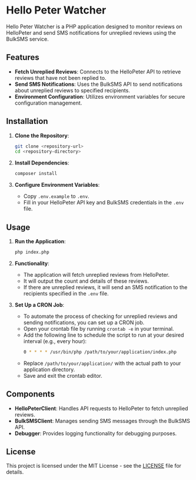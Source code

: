 # Hello Peter Watcher

Hello Peter Watcher is a PHP application designed to monitor reviews on HelloPeter and send SMS notifications for unreplied reviews using the BulkSMS service.

## Features

- **Fetch Unreplied Reviews**: Connects to the HelloPeter API to retrieve reviews that have not been replied to.
- **Send SMS Notifications**: Uses the BulkSMS API to send notifications about unreplied reviews to specified recipients.
- **Environment Configuration**: Utilizes environment variables for secure configuration management.

## Installation

1. **Clone the Repository**: 
   ```bash
   git clone <repository-url>
   cd <repository-directory>
   ```

2. **Install Dependencies**:
   ```bash
   composer install
   ```

3. **Configure Environment Variables**:
   - Copy `.env.example` to `.env`.
   - Fill in your HelloPeter API key and BulkSMS credentials in the `.env` file.

## Usage

1. **Run the Application**:
   ```bash
   php index.php
   ```

2. **Functionality**:
   - The application will fetch unreplied reviews from HelloPeter.
   - It will output the count and details of these reviews.
   - If there are unreplied reviews, it will send an SMS notification to the recipients specified in the `.env` file.

3. **Set Up a CRON Job**:
   - To automate the process of checking for unreplied reviews and sending notifications, you can set up a CRON job.
   - Open your crontab file by running `crontab -e` in your terminal.
   - Add the following line to schedule the script to run at your desired interval (e.g., every hour):
     ```bash
     0 * * * * /usr/bin/php /path/to/your/application/index.php
     ```
   - Replace `/path/to/your/application/` with the actual path to your application directory.
   - Save and exit the crontab editor.

## Components

- **HelloPeterClient**: Handles API requests to HelloPeter to fetch unreplied reviews.
- **BulkSMSClient**: Manages sending SMS messages through the BulkSMS API.
- **Debugger**: Provides logging functionality for debugging purposes.

## License

This project is licensed under the MIT License - see the [LICENSE](LICENSE) file for details.